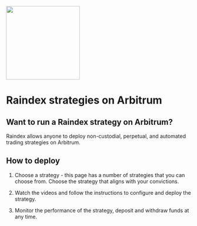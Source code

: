 <img style="width:200px;" src="/_images/arbitrum-arb-logo-full.svg" />

# Raindex strategies on Arbitrum

## Want to run a Raindex strategy on Arbitrum?

Raindex allows anyone to deploy non-custodial, perpetual, and automated trading strategies on Arbitrum.

## How to deploy

1. Choose a strategy - this page has a number of strategies that you can choose from. Choose the strategy that aligns with your convictions.

2. Watch the videos and follow the instructions to configure and deploy the strategy.

3. Monitor the performance of the strategy, deposit and withdraw funds at any time.